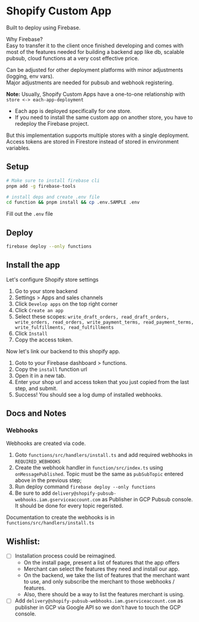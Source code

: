 # Shopify Custom App

Built to deploy using Firebase.

Why Firebase?\
Easy to transfer it to the client once finished developing and comes with most of the features needed for building a backend app like db, scalable pubsub, cloud functions at a very cost effective price.

Can be adjusted for other deployment platforms with minor adjustments (logging, env vars).\
Major adjustments are needed for pubsub and webhook registering.

**Note:** Usually, Shopify Custom Apps have a one-to-one relationship with `store <-> each-app-deployment`

- Each app is deployed specifically for one store.
- If you need to install the same custom app on another store, you have to redeploy the Firebase project.

But this implementation supports multiple stores with a single deployment.\
Access tokens are stored in Firestore instead of stored in environment variables.

## Setup

```sh
# Make sure to install firebase cli
pnpm add -g firebase-tools

# install deps and create .env file
cd function && pnpm install && cp .env.SAMPLE .env
```

Fill out the `.env` file

## Deploy

```bash
firebase deploy --only functions
```

## Install the app

Let's configure Shopify store settings

1. Go to your store backend
2. Settings > Apps and sales channels
3. Click `Develop apps` on the top right corner
4. Click `Create an app`
5. Select these scopes: `write_draft_orders, read_draft_orders, write_orders, read_orders, write_payment_terms, read_payment_terms, write_fulfillments, read_fulfillments`
6. Click `Install`
7. Copy the access token.

Now let's link our backend to this shopify app.

1. Goto to your Firebase dashboard > functions.
2. Copy the `install` function url
3. Open it in a new tab.
4. Enter your shop url and access token that you just copied from the last step, and submit.
5. Success! You should see a log dump of installed webhooks.

## Docs and Notes

### Webhooks

Webhooks are created via code.

1. Goto `functions/src/handlers/install.ts` and add required webhooks in `REQUIRED_WEBHOOKS`
2. Create the webhook handler in `function/src/index.ts` using `onMessagePublished`. Topic must be the same as `pubSubTopic` entered above in the previous step;
3. Run deploy command `firebase deploy --only functions`
4. Be sure to add `delivery@shopify-pubsub-webhooks.iam.gserviceaccount.com` as Publisher in GCP Pubsub console. It should be done for every topic regeristed.

Documentation to create the webhooks is in `functions/src/handlers/install.ts`

## Wishlist:

- [ ] Installation process could be reimagined.
  - On the install page, present a list of features that the app offers
  - Merchant can select the features they need and install our app.
  - On the backend, we take the list of features that the merchant want to use, and only subscribe the merchant to those webhooks / features.
  - Also, there should be a way to list the features merchant is using.
- [ ] Add `delivery@shopify-pubsub-webhooks.iam.gserviceaccount.com` as publisher in GCP via Google API so we don't have to touch the GCP console.
